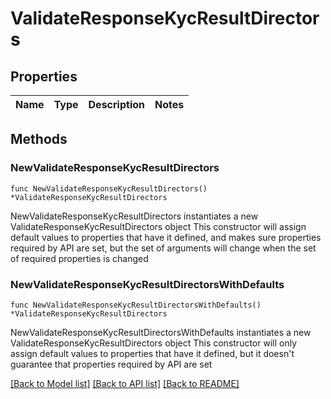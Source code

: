 # ValidateResponseKycResultDirectors

## Properties

Name | Type | Description | Notes
------------ | ------------- | ------------- | -------------

## Methods

### NewValidateResponseKycResultDirectors

`func NewValidateResponseKycResultDirectors() *ValidateResponseKycResultDirectors`

NewValidateResponseKycResultDirectors instantiates a new ValidateResponseKycResultDirectors object
This constructor will assign default values to properties that have it defined,
and makes sure properties required by API are set, but the set of arguments
will change when the set of required properties is changed

### NewValidateResponseKycResultDirectorsWithDefaults

`func NewValidateResponseKycResultDirectorsWithDefaults() *ValidateResponseKycResultDirectors`

NewValidateResponseKycResultDirectorsWithDefaults instantiates a new ValidateResponseKycResultDirectors object
This constructor will only assign default values to properties that have it defined,
but it doesn't guarantee that properties required by API are set


[[Back to Model list]](../README.md#documentation-for-models) [[Back to API list]](../README.md#documentation-for-api-endpoints) [[Back to README]](../README.md)


